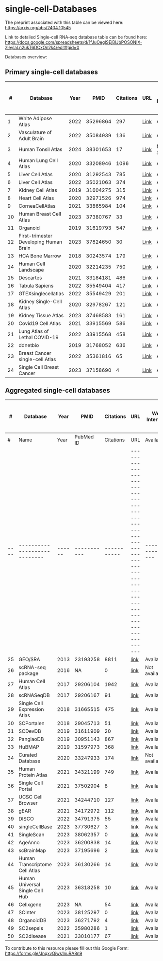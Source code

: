 # single-cell-Databases

The preprint associated with this table can be viewed here: https://arxiv.org/abs/2404.10545

Link to detailed Single-cell RNA-seq database table can be found here: https://docs.google.com/spreadsheets/d/1fJuOeglSEjBIJbPOSONIX-zleyIaLn2ukT6DCxOn2k4/edit#gid=0

Databases overview:

## Primary single-cell databases

| #   | Database                             | Year | PMID    | Citations | URL                                                                            | Web Interface | Number of studies / dataset | Number of donors / samples | Number of cells | Data source |
|-----|--------------------------------------|------|---------|-----------|--------------------------------------------------------------------------------|---------------|-----------------------------|-----------------------------|-----------------|-------------|
| 1   | White Adipose Atlas                  | 2022 | 35296864| 297       | [Link](https://gitlab.com/rosen-lab/white-adipose-atlas)                       | Available     | 1                           | 9                           | 28465           | Primary     |
| 2   | Vasculature of Adult Brain           | 2022 | 35084939| 136       | [Link](https://cells.ucsc.edu/?ds=adult-brain-vasc)                            | Available     | 1                           | 5                           | 161336          | Primary     |
| 3   | Human Tonsil Atlas                   | 2024 | 38301653| 17        | [Link](https://bioconductor.org/packages/release/data/experiment/html/HCATonsilData.html) | Not available | 1                           | 17                          | 556000          | Primary     |
| 4   | Human Lung Cell Atlas                | 2020 | 33208946| 1096      | [Link](https://hlca.ds.czbiohub.org/)                                          | Available     | 1                           | 3                           | 75000           | Primary     |
| 5   | Liver Cell Atlas                     | 2020 | 31292543| 785       | [Link](http://human-liver-cell-atlas.ie-freiburg.mpg.de/)                      | Available     | 1                           | 9                           | 10000           | Primary     |
| 6   | Liver Cell Atlas                     | 2022 | 35021063| 374       | [Link](https://www.livercellatlas.org/datasets_HCA.php)                        | Available     | 1                           | 5                           | 167598          | Primary     |
| 7   | Kidney Cell Atlas                    | 2019 | 31604275| 315       | [Link](https://www.kidneycellatlas.org/)                                       | Available     | 1                           | 20                          | 40268           | Primary     |
| 8   | Heart Cell Atlas                     | 2020 | 32971526| 974       | [Link](https://www.heartcellatlas.org/)                                        | Available     | 1                           | 14                          | 704296          | Primary     |
| 9   | CorneaCellAtlas                      | 2021 | 33865984| 104       | [Link](http://retinalstemcellresearch.co.uk/CorneaCellAtlas/)                  | Available     | 1                           | 4                           | 21343           | Primary     |
| 10  | Human Breast Cell Atlas              | 2023 | 37380767| 33        | [Link](https://navinlabcode.github.io/HumanBreastCellAtlas.github.io/)         | Available     | 1                           | 126                         | 714331          | Primary     |
| 11  | Organoid                             | 2019 | 31619793| 547       | [Link](https://bioinf.eva.mpg.de/shiny/sample-apps/scApeX/)                    | Available     | 1                           |                             | 43498           | Primary     |
| 12  | First-trimester Developing Human Brain| 2023 | 37824650| 30        | [Link](https://hdca-sweden.scilifelab.se/tissues-overview/brain/)              | Available     | 1                           | 26                          | 1665937         | Primary     |
| 13  | HCA Bone Marrow                      | 2018 | 30243574| 179       | [Link](https://www.altanalyze.org/ICGS/HCA/splash.php)                         | Available     | 1                           | 8                           | 100000          | Primary     |
| 14  | Human Cell Landscape               | 2020 | 32214235 | 750 | [Link](https://bis.zju.edu.cn/HCL/)                                   | Available    | 1     | 63        | 700,000    | Primary  |
| 15  | Descartes                          | 2021 | 33184181 | 486 | [Link](https://descartes.brotmanbaty.org/)                            | Available    | 1     | 15        | 4,000,000  | Primary  |
| 16  | Tabula Sapiens                     | 2022 | 35549404 | 417 | [Link](https://tabula-sapiens-portal.ds.czbiohub.org/)                | Available    | 1     | 15        | 500,000    | Primary  |
| 17  | GTEXsinglecellatlas               | 2022 | 35549429 | 201 | [Link](https://www.gtexportal.org/home/singleCellOverviewPage)        | Available    | 1     | 16        | 209,126    | Primary  |
| 18  | Kidney Single-Cell Atlas           | 2020 | 32978267 | 121 | [Link](http://www.ruuo-kidney-gene-atlas.com/)                        | Available    | 1     | 4         | 17,136     | Primary  |
| 19  | Kidney Tissue Atlas                | 2023 | 37468583 | 161 | [Link](https://cellxgene.cziscience.com/collections/bcb61471-2a44-4d00-a0af-ff085512674c) | Available | 1     | 93        | 584,843    | Primary  |
| 20  | Covid19 Cell Atlas                 | 2021 | 33915569 | 586 | [Link](https://singlecell.broadinstitute.org/single_cell/study/SCP1052/covid-19-lung-autopsy-samples#study-summary) | Available | 1 | 32        | 106,792    | Primary  |
| 21  | Lung Atlas of Lethal COVID-19      | 2022 | 33915568 | 458 | [Link](https://singlecell.broadinstitute.org/single_cell/study/SCP1219/columbia-university-nyp-covid-19-lung-atlas) | Available | 1 | 19        | 116,314    | Primary  |
| 22  | ddnetbio                           | 2019 | 31768052 | 636 | [Link](http://adsn.ddnetbio.com/)                                      | Available    | 1     | 6         | 13,214     | Primary  |
| 23  | Breast Cancer single-cell Atlas    | 2022 | 35361816 | 65  | [Link](https://bcatlas.tigem.it/tigem/dibernardo/AIRC_atlas_32_ccls/?ds=Atlas_32_ccls) | Available | 1     | 32        | 35,276     | Primary  |
| 24  | Single Cell Breast Cancer          | 2023 | 37158690 | 4   | [Link](https://mikaqiao.shinyapps.io/scBC/)                            | Available    | 1     | 21        | 117,958    | Primary  |



## Aggregated single-cell databases

| #   | Database                             | Year | PMID    | Citations | URL                                                                            | Web Interface | Number of studies / dataset | Number of donors / samples | Number of cells | Data source |
|-----|--------------------------------------|------|---------|-----------|--------------------------------------------------------------------------------|---------------|-----------------------------|-----------------------------|-----------------|-------------|
| #  | Name                       | Year | PubMed ID | Citations | URL                                                                                                  | Availability    | Studies | Samples | Cells     | Type       |
|----|----------------------------|------|-----------|-----------|------------------------------------------------------------------------------------------------------|-----------------|---------|---------|-----------|------------|
| 25 | GEO/SRA                    | 2013 | 23193258  | 8811      | [link](https://www.ncbi.nlm.nih.gov/geo/)                                                            | Available       | 112585  |         |           | Aggregated |
| 26 | scRNA-seq package          | 2016 | NA        | 0         | [link](https://bioconductor.org/packages/release/data/experiment/vignettes/scRNAseq/inst/doc/scRNAseq.html) | Not available   | 61      |         | 1641896   | Aggregated |
| 27 | Human Cell Atlas           | 2017 | 29206104  | 1942      | [link](https://data.humancellatlas.org/)                                                             | Available       | 437     | 8600    | 58500000  | Aggregated |
| 28 | scRNASeqDB                 | 2017 | 29206167  | 91        | [link](https://bioinfo.uth.edu/scrnaseqdb/)                                                          | Available       | 38      | 13440   | 13440     | Aggregated |
| 29 | Single Cell Expression Atlas| 2018 | 31665515  | 475       | [link](https://www.ebi.ac.uk/gxa/sc/home)                                                            | Available       | 147     |         | 10505726  | Aggregated |
| 30 | SCPortalen                 | 2018 | 29045713  | 51        | [link](http://single-cell.clst.riken.jp/)                                                            | Available       | 23      |         | 20761     | Aggregated |
| 31 | SCDevDB                    | 2019 | 31611909  | 20        | [link](https://scdevdb.deepomics.org)                                                                | Available       | 38      |         | 13440     | Aggregated |
| 32 | PanglaoDB                  | 2019 | 30951143  | 867       | [link](https://panglaodb.se/)                                                                        | Available       | 305     |         | 1126580   | Aggregated |
| 33 | HuBMAP                     | 2019 | 31597973  | 368       | [link](https://portal.hubmapconsortium.org/)                                                         | Available       | 2362    | 1843    |           | Aggregated |
| 34 | Curated Database           | 2020 | 33247933  | 174       | [link](https://docs.google.com/spreadsheets/d/1En7-UV0k0laDiIfjFkdn7dggyR7jIk3WH8QgXaMOZF0/edit#gid=0) | Not available   | 1946    |         | 134393568 | Aggregated |
| 35 | Human Protein Atlas        | 2021 | 34321199  | 749       | [link](https://www.proteinatlas.org/humanproteome/single+cell+type)                                  | Available       | 14      |         | 174271    | Aggregated |
| 36 | Single Cell Portal         | 2021 | 37502904  | 8         | [link](https://singlecell.broadinstitute.org/single_cell)                                            | Available       | 654     |         | 40699488  | Aggregated |
| 37 | UCSC Cell Browser          | 2021 | 34244710  | 127       | [link](https://cells.ucsc.edu/?)                                                                     | Available       | 378     |         |           | Aggregated |
| 38 | gEAR                       | 2021 | 34172972  | 112       | [link](https://www.umgear.org/)                                                                      | Available       | 1180    |         |           | Aggregated |
| 39 | DISCO                      | 2022 | 34791375  | 55        | [link](https://www.immunesinglecell.org/)                                                            | Available       | 1077    | 13998   | 61280618  | Aggregated |
| 40 | singleCellBase             | 2023 | 37730627  | 3         | [link](http://cloud.capitalbiotech.com/SingleCellBase/)                                              | Available       | 464     |         | 9158      | Aggregated |
| 41 | SingleScan                 | 2023 | 38062357  | 0         | [link](http://cailab.labshare.cn/SingleScan)                                                         | Available       | 109     |         | 3077622   | Aggregated |
| 42 | AgeAnno                    | 2023 | 36200838  | 14        | [link](https://relab.xidian.edu.cn/AgeAnno/#/)                                                       | Available       |         | 226     | 1298996   | Aggregated |
| 43 | scBrainMap                 | 2023 | 37195696  | 2         | [link](https://scbrainmap.sysneuro.net/)                                                             | Available       | 715     |         | 6577222   | Aggregated |
| 44 | Human Transcriptome Cell Atlas| 2023 | 36130266  | 14        | [link](https://www.htcatlas.org/)                                                                    | Available       |         | 19      | 24652615  | Aggregated |
| 45 | Human Universal Single Cell Hub| 2023 | 36318258  | 10        | [link](http://husch.comp-genomics.org/#/search)                                                      | Available       | 185     |         | 300000    | Aggregated |
| 46 | Cellxgene                  | 2023 | NA        | 54        | [link](https://cellxgene.cziscience.com/)                                                            | Available       | 1284    |         | 85100000  | Aggregated |
| 47 | SCInter                    | 2023 | 38125297  | 0         | [link](https://bio.liclab.net/SCInter/index.php)                                                     | Available       | 115     | 1016    |           | Aggregated |
| 48 | OrganoidDB                 | 2023 | 36271792  | 4         | [link](http://www.inbirg.com/organoid_db/)                                                           | Available       | 145     |         | 670000    | Aggregated |
| 49 | SC2sepsis                  | 2022 | 35980286  | 1         | [link](http://www.rjh-sc2sepsis.com/index)                                                           | Available       | 71      |         | 232226    | Aggregated |
| 50 | SC2disease                 | 2021 | 33010177  | 67        | [link](http://easybioai.com/sc2disease/)                                                             | Available       |         |         | 946481    | Aggregated |


To contribute to this resource please fill out this Google Form: https://forms.gle/JnqxyQiws1nuRA8n9
